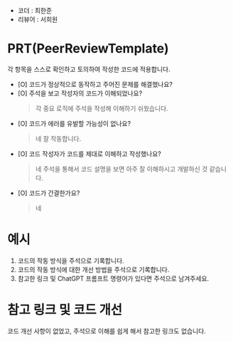 - 코더 : 최한준
- 리뷰어 : 서희원


# PRT(PeerReviewTemplate) 
각 항목을 스스로 확인하고 토의하여 작성한 코드에 적용합니다.

- [O] 코드가 정상적으로 동작하고 주어진 문제를 해결했나요?
- [O] 주석을 보고 작성자의 코드가 이해되었나요?
  > 각 중요 로직에 주석을 작성해 이해하기 쉬웠습니다.
- [O] 코드가 에러를 유발할 가능성이 없나요?
  >네 잘 작동합니다.
- [O] 코드 작성자가 코드를 제대로 이해하고 작성했나요?
  > 네 주석을 통해서 코드 설명을 보면 아주 잘 이해하시고 개발하신 것 같습니다.
- [O] 코드가 간결한가요?
  > 네

# 예시
1. 코드의 작동 방식을 주석으로 기록합니다.
2. 코드의 작동 방식에 대한 개선 방법을 주석으로 기록합니다.
3. 참고한 링크 및 ChatGPT 프롬프트 명령어가 있다면 주석으로 남겨주세요.

# 참고 링크 및 코드 개선
코드 개선 사항이 없었고, 주석으로 이해를 쉽게 해서 참고한 링크도 없습니다.
